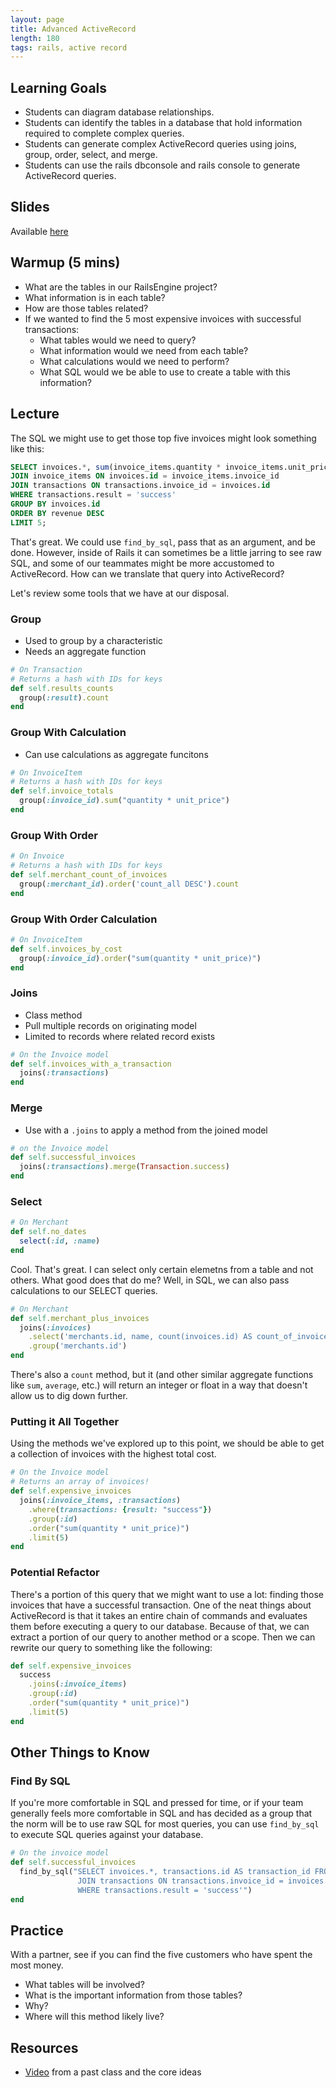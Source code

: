 ```yaml
---
layout: page
title: Advanced ActiveRecord
length: 180
tags: rails, active record
---
```


## Learning Goals

* Students can diagram database relationships.
* Students can identify the tables in a database that hold information required to complete complex queries.
* Students can generate complex ActiveRecord queries using joins, group, order, select, and merge.
* Students can use the rails dbconsole  and rails console to generate ActiveRecord queries.

## Slides

Available [here](../slides/advanced_activerecord)

## Warmup (5 mins)

* What are the tables in our RailsEngine project?
* What information is in each table?
* How are those tables related?
* If we wanted to find the 5 most expensive invoices with successful transactions:
    * What tables would we need to query?
    * What information would we need from each table?
    * What calculations would we need to perform?
    * What SQL would we be able to use to create a table with this information?

## Lecture

The SQL we might use to get those top five invoices might look something like this:

```sql
SELECT invoices.*, sum(invoice_items.quantity * invoice_items.unit_price) AS revenue FROM invoices
JOIN invoice_items ON invoices.id = invoice_items.invoice_id
JOIN transactions ON transactions.invoice_id = invoices.id
WHERE transactions.result = 'success'
GROUP BY invoices.id
ORDER BY revenue DESC
LIMIT 5;
```

That's great. We could use `find_by_sql`, pass that as an argument, and be done. However, inside of Rails it can sometimes be a little jarring to see raw SQL, and some of our teammates might be more accustomed to ActiveRecord. How can we translate that query into ActiveRecord?

Let's review some tools that we have at our disposal.

### Group

* Used to group by a characteristic
* Needs an aggregate function

```ruby
# On Transaction
# Returns a hash with IDs for keys
def self.results_counts
  group(:result).count
end
```

### Group With Calculation

* Can use calculations as aggregate funcitons

```ruby
# On InvoiceItem
# Returns a hash with IDs for keys
def self.invoice_totals
  group(:invoice_id).sum("quantity * unit_price")
end
```

### Group With Order

```ruby
# On Invoice
# Returns a hash with IDs for keys
def self.merchant_count_of_invoices
  group(:merchant_id).order('count_all DESC').count
end
```

### Group With Order Calculation

```ruby
# On InvoiceItem
def self.invoices_by_cost
  group(:invoice_id).order("sum(quantity * unit_price)")
end
```

### Joins

* Class method
* Pull multiple records on originating model
* Limited to records where related record exists

```ruby
# On the Invoice model
def self.invoices_with_a_transaction
  joins(:transactions)
end
```

### Merge

* Use with a `.joins` to apply a method from the joined model

```ruby
# on the Invoice model
def self.successful_invoices
  joins(:transactions).merge(Transaction.success)
end
```

### Select

```ruby
# On Merchant
def self.no_dates
  select(:id, :name)
end
```

Cool. That's great. I can select only certain elemetns from a table and not others. What good does that do me? Well, in SQL, we can also pass calculations to our SELECT queries.

```ruby
# On Merchant
def self.merchant_plus_invoices
  joins(:invoices)
    .select('merchants.id, name, count(invoices.id) AS count_of_invoices')
    .group('merchants.id')
end
```

There's also a `count` method, but it (and other similar aggregate functions like `sum`, `average`, etc.) will return an integer or float in a way that doesn't allow us to dig down further.

### Putting it All Together

Using the methods we've explored up to this point, we should be able to get a collection of invoices with the highest total cost.

```ruby
# On the Invoice model
# Returns an array of invoices!
def self.expensive_invoices
  joins(:invoice_items, :transactions)
    .where(transactions: {result: "success"})
    .group(:id)
    .order("sum(quantity * unit_price)")
    .limit(5)
end
```

### Potential Refactor

There's a portion of this query that we might want to use a lot: finding those invoices that have a successful transaction. One of the neat things about ActiveRecord is that it takes an entire chain of commands and evaluates them before executing a query to our database. Because of that, we can extract a portion of our query to another method or a scope. Then we can rewrite our query to something like the following:

```ruby
def self.expensive_invoices
  success
    .joins(:invoice_items)
    .group(:id)
    .order("sum(quantity * unit_price)")
    .limit(5)
end
```

## Other Things to Know

### Find By SQL

If you're more comfortable in SQL and pressed for time, or if your team generally feels more comfortable in SQL and has decided as a group that the norm will be to use raw SQL for most queries, you can use `find_by_sql` to execute SQL queries against your database.

```ruby
# On the invoice model
def self.successful_invoices
  find_by_sql("SELECT invoices.*, transactions.id AS transaction_id FROM invoices
               JOIN transactions ON transactions.invoice_id = invoices.id
               WHERE transactions.result = 'success'")
end
```

## Practice

With a partner, see if you can find the five customers who have spent the most money.

* What tables will be involved?
* What is the important information from those tables?
* Why?
* Where will this method likely live?

## Resources

* [Video](https://www.youtube.com/watch?v=OccKyvGvLKE&t=1329s) from a past class and the core ideas



